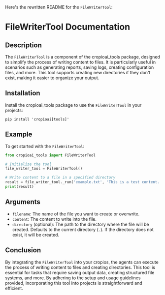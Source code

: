 Here's the rewritten README for the `FileWriterTool`:

# FileWriterTool Documentation

## Description
The `FileWriterTool` is a component of the cropioai_tools package, designed to simplify the process of writing content to files. It is particularly useful in scenarios such as generating reports, saving logs, creating configuration files, and more. This tool supports creating new directories if they don't exist, making it easier to organize your output.

## Installation
Install the cropioai_tools package to use the `FileWriterTool` in your projects:

```shell
pip install 'cropioai[tools]'
```

## Example
To get started with the `FileWriterTool`:

```python
from cropioai_tools import FileWriterTool

# Initialize the tool
file_writer_tool = FileWriterTool()

# Write content to a file in a specified directory
result = file_writer_tool._run('example.txt', 'This is a test content.', 'test_directory')
print(result)
```

## Arguments
- `filename`: The name of the file you want to create or overwrite.
- `content`: The content to write into the file.
- `directory` (optional): The path to the directory where the file will be created. Defaults to the current directory (`.`). If the directory does not exist, it will be created.

## Conclusion
By integrating the `FileWriterTool` into your cropios, the agents can execute the process of writing content to files and creating directories. This tool is essential for tasks that require saving output data, creating structured file systems, and more. By adhering to the setup and usage guidelines provided, incorporating this tool into projects is straightforward and efficient.
